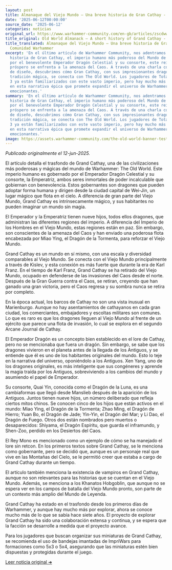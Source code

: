 ```yaml
---
layout: post
title: Almanaque del Viejo Mundo – Una breve historia de Gran Cathay - Comunidad Warhammer
date: '2025-06-12T00:00:00'
source_date: '2025-06-12'
categories: noticias
original_url: https://www.warhammer-community.com/en-gb/articles/zscdwwzf/old-world-almanack-a-short-history-of-cathay/
title_original: Old World Almanack – A short history of Grand Cathay - Warhammer Community
title_translated: Almanaque del Viejo Mundo – Una breve historia de Gran Cathay -
  Comunidad Warhammer
excerpt: 'En el último artículo de Warhammer Community, nos adentramos en la fascinante
  historia de Gran Cathay, el imperio humano más poderoso del Mundo de Leyenda. Gobernado
  por el benevolente Emperador Dragón Celestial y su consorte, este reino mágico y
  próspero se enfrenta a la amenaza del Caos. A través de una charla con el equipo
  de diseño, descubrimos cómo Gran Cathay, con sus impresionantes dragones y su rica
  tradición mágica, se conecta con The Old World. Los jugadores de Total War: Warhammer
  3 ya están familiarizados con este vasto imperio, pero hay mucho más por explorar
  en esta narrativa épica que promete expandir el universo de Warhammer de maneras
  emocionantes.'
summary: 'En el último artículo de Warhammer Community, nos adentramos en la fascinante
  historia de Gran Cathay, el imperio humano más poderoso del Mundo de Leyenda. Gobernado
  por el benevolente Emperador Dragón Celestial y su consorte, este reino mágico y
  próspero se enfrenta a la amenaza del Caos. A través de una charla con el equipo
  de diseño, descubrimos cómo Gran Cathay, con sus impresionantes dragones y su rica
  tradición mágica, se conecta con The Old World. Los jugadores de Total War: Warhammer
  3 ya están familiarizados con este vasto imperio, pero hay mucho más por explorar
  en esta narrativa épica que promete expandir el universo de Warhammer de maneras
  emocionantes.'
image: https://assets.warhammer-community.com/the-old-world-banner-test.jpg
---
```


*Publicado originalmente el 12-jun-2025.*


El artículo detalla el trasfondo de Grand Cathay, una de las civilizaciones más poderosas y mágicas del mundo de Warhammer: The Old World. Este imperio humano es gobernado por el Emperador Dragón Celestial y su consorte, la Emperatriz, ambos seres inmortales de poder incalculable que gobiernan con benevolencia. Estos gobernantes son dragones que pueden adoptar forma humana y dirigen desde la ciudad capital de Wei-Jin, un lugar mágico que flota en el cielo. A diferencia de gran parte del Viejo Mundo, Grand Cathay es intrínsecamente mágico, y sus habitantes no pueden imaginar un mundo sin magia.

El Emperador y la Emperatriz tienen nueve hijos, todos ellos dragones, que administran las diferentes regiones del imperio. A diferencia del Imperio de los Hombres en el Viejo Mundo, estas regiones están en paz. Sin embargo, son conscientes de la amenaza del Caos y han enviado una poderosa flota encabezada por Miao Ying, el Dragón de la Tormenta, para reforzar el Viejo Mundo.

Grand Cathay es un mundo en sí mismo, con una escala y diversidad comparables al Viejo Mundo. Se conecta con el Viejo Mundo principalmente a través de Kislev, y esta conexión es más fuerte que durante la era de Karl Franz. En el tiempo de Karl Franz, Grand Cathay se ha retirado del Viejo Mundo, ocupado en defenderse de las invasiones del Caos desde el norte. Después de la Gran Guerra contra el Caos, se retiran, creyendo que han ganado una gran victoria, pero el Caos regresa y su sombra nunca se retira por completo.

En la época actual, los barcos de Cathay no son una vista inusual en Marienburgo. Aunque no hay asentamientos de cathayanos en cada gran ciudad, los comerciantes, embajadores y escoltas militares son comunes. Lo que es raro es que los dragones lleguen al Viejo Mundo al frente de un ejército que parece una flota de invasión, lo cual se explora en el segundo Arcane Journal de Cathay.

El Emperador Dragón es un concepto bien establecido en el lore de Cathay, pero no se mencionaba que fuera un dragón. Sin embargo, se sabe que los dragones vivieron en el planeta antes de la llegada de los Antiguos, y se entiende que él es uno de los habitantes originales del mundo. Esto lo teje en la narrativa del universo, oponiéndolo a los Antiguos. Xen Yang, uno de los dragones originales, es más inteligente que sus congéneres y aprende la magia traída por los Antiguos, sobreviviendo a los cambios del mundo y asumiendo el papel de Emperador.

Su consorte, Quai Yin, conocida como el Dragón de la Luna, es una cambiaformas que llegó desde Manslieb después de la aparición de los Antiguos. Juntos tienen nueve hijos, un número deliberado que refleja ciertos mitos chinos. Se conocen cinco de los hijos que están activos en el mundo: Miao Ying, el Dragón de la Tormenta; Zhao Ming, el Dragón de Hierro; Yuan Bo, el Dragón de Jade; Yin-Yin, el Dragón del Mar; y Li Dao, el Dragón de Fuego. Otros dos están nombrados pero muertos o desaparecidos: Shiyama, el Dragón Espíritu, que guarda el inframundo, y Shen-Zoo, perdido en los Desiertos del Caos.

El Rey Mono es mencionado como un ejemplo de cómo se ha manejado el lore sin retcon. En los primeros textos sobre Grand Cathay, se le menciona como gobernante, pero se decidió que, aunque es un personaje real que vive en las Montañas del Cielo, se le permitió creer que estaba a cargo de Grand Cathay durante un tiempo.

El artículo también menciona la existencia de vampiros en Grand Cathay, aunque no son relevantes para las historias que se cuentan en el Viejo Mundo. Además, se menciona a los Khanatos Hobgoblin, que aunque no se espera ver en los campos de batalla del Viejo Mundo pronto, son parte de un contexto más amplio del Mundo de Leyenda.

Grand Cathay ha estado en el trasfondo desde los primeros días de Warhammer, y aunque hay mucho más por explorar, ahora se conoce mucho más de lo que se sabía hace siete años. El proyecto de explorar Grand Cathay ha sido una colaboración extensa y continua, y se espera que la facción se desarrolle a medida que el proyecto avance.

Para los jugadores que buscan organizar sus miniaturas de Grand Cathay, se recomienda el uso de bandejas imantadas de ImpriWars para formaciones como 5x3 o 5x4, asegurando que las miniaturas estén bien dispuestas y protegidas durante el juego.


[Leer noticia original ➜](https://www.warhammer-community.com/en-gb/articles/zscdwwzf/old-world-almanack-a-short-history-of-cathay/)